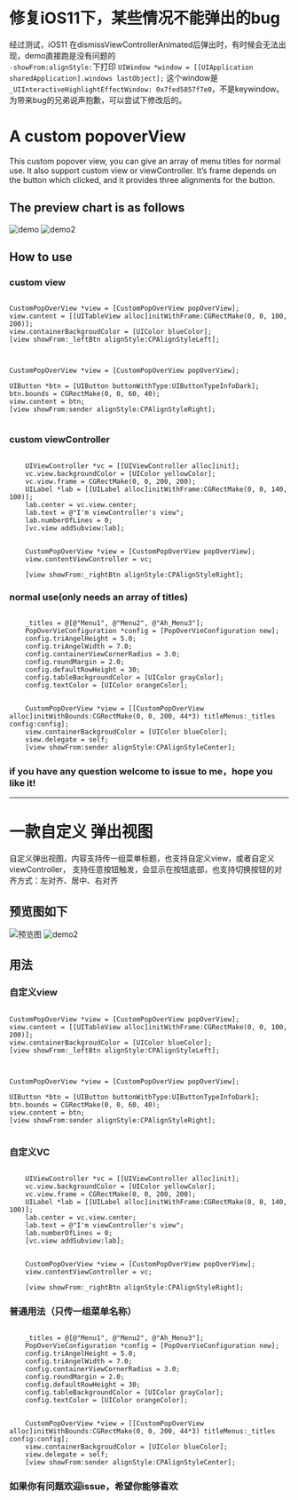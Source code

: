 # 修复iOS11下，某些情况不能弹出的bug

经过测试，iOS11 在dismissViewControllerAnimated后弹出时，有时候会无法出现，demo直接跑是没有问题的   
`-showFrom:alignStyle:`下打印
`UIWindow *window = [[UIApplication sharedApplication].windows lastObject];`
这个window是`_UIInteractiveHighlightEffectWindow: 0x7fed5857f7e0`，不是keywindow。
为带来bug的兄弟说声抱歉，可以尝试下修改后的。




# A custom popoverView

This custom popover view, you can give an array of menu titles for normal use. It also support custom view or viewController. It’s frame depends on the button which clicked, and it provides three alignments for the button.

## The preview chart is as follows
![demo](http://ww3.sinaimg.cn/mw690/72aba7efgw1f3ch00wwwxg20al0j3gqp.gif)
![demo2](http://ww2.sinaimg.cn/mw690/72aba7efgw1f3dcknlfphg20am0j3dm6.gif)

## How to use
### custom view
<pre><code>
CustomPopOverView *view = [CustomPopOverView popOverView];
view.content = [[UITableView alloc]initWithFrame:CGRectMake(0, 0, 100, 200)];
view.containerBackgroudColor = [UIColor blueColor];
[view showFrom:_leftBtn alignStyle:CPAlignStyleLeft];

</code></pre>

<pre><code>
CustomPopOverView *view = [CustomPopOverView popOverView];
    
UIButton *btn = [UIButton buttonWithType:UIButtonTypeInfoDark];
btn.bounds = CGRectMake(0, 0, 60, 40);
view.content = btn;    
[view showFrom:sender alignStyle:CPAlignStyleRight];

</code></pre>

### custom viewController
<pre><code>
	UIViewController *vc = [[UIViewController alloc]init];
    vc.view.backgroundColor = [UIColor yellowColor];
    vc.view.frame = CGRectMake(0, 0, 200, 200);
    UILabel *lab = [[UILabel alloc]initWithFrame:CGRectMake(0, 0, 140, 100)];
    lab.center = vc.view.center;
    lab.text = @"I'm viewController's view";
    lab.numberOfLines = 0;
    [vc.view addSubview:lab];
    

    CustomPopOverView *view = [CustomPopOverView popOverView];
    view.contentViewController = vc;
    
    [view showFrom:_rightBtn alignStyle:CPAlignStyleRight];
</code></pre>

### normal use(only needs an array of titles)
<pre><code>
	_titles = @[@"Menu1", @"Menu2", @"Ah_Menu3"];
	PopOverVieConfiguration *config = [PopOverVieConfiguration new];
    config.triAngelHeight = 5.0;
    config.triAngelWidth = 7.0;
    config.containerViewCornerRadius = 3.0;
    config.roundMargin = 2.0;
    config.defaultRowHeight = 30;
    config.tableBackgroundColor = [UIColor grayColor];
    config.textColor = [UIColor orangeColor];
	
	
	CustomPopOverView *view = [[CustomPopOverView alloc]initWithBounds:CGRectMake(0, 0, 200, 44*3) titleMenus:_titles config:config];
	view.containerBackgroudColor = [UIColor blueColor];
	view.delegate = self;
	[view showFrom:sender alignStyle:CPAlignStyleCenter];
</code></pre>

### if you have any question welcome to issue to me，hope you like it!

<hr>

# 一款自定义 弹出视图
自定义弹出视图，内容支持传一组菜单标题，也支持自定义view，或者自定义viewController， 支持任意按钮触发，会显示在按钮底部，也支持切换按钮的对齐方式：左对齐、居中、右对齐

## 预览图如下
![预览图](http://ww3.sinaimg.cn/mw690/72aba7efgw1f3ch00wwwxg20al0j3gqp.gif)
![demo2](http://ww2.sinaimg.cn/mw690/72aba7efgw1f3dcknlfphg20am0j3dm6.gif)

## 用法


### 自定义view
<pre><code>
CustomPopOverView *view = [CustomPopOverView popOverView];
view.content = [[UITableView alloc]initWithFrame:CGRectMake(0, 0, 100, 200)];
view.containerBackgroudColor = [UIColor blueColor];
[view showFrom:_leftBtn alignStyle:CPAlignStyleLeft];

</code></pre>

<pre><code>
CustomPopOverView *view = [CustomPopOverView popOverView];
    
UIButton *btn = [UIButton buttonWithType:UIButtonTypeInfoDark];
btn.bounds = CGRectMake(0, 0, 60, 40);
view.content = btn;    
[view showFrom:sender alignStyle:CPAlignStyleRight];

</code></pre>


### 自定义VC
<pre><code>
	UIViewController *vc = [[UIViewController alloc]init];
    vc.view.backgroundColor = [UIColor yellowColor];
    vc.view.frame = CGRectMake(0, 0, 200, 200);
    UILabel *lab = [[UILabel alloc]initWithFrame:CGRectMake(0, 0, 140, 100)];
    lab.center = vc.view.center;
    lab.text = @"I'm viewController's view";
    lab.numberOfLines = 0;
    [vc.view addSubview:lab];
    

    CustomPopOverView *view = [CustomPopOverView popOverView];
    view.contentViewController = vc;
    
    [view showFrom:_rightBtn alignStyle:CPAlignStyleRight];
</code></pre>


### 普通用法（只传一组菜单名称）
<pre><code>
	_titles = @[@"Menu1", @"Menu2", @"Ah_Menu3"];
	PopOverVieConfiguration *config = [PopOverVieConfiguration new];
    config.triAngelHeight = 5.0;
    config.triAngelWidth = 7.0;
    config.containerViewCornerRadius = 3.0;
    config.roundMargin = 2.0;
    config.defaultRowHeight = 30;
    config.tableBackgroundColor = [UIColor grayColor];
    config.textColor = [UIColor orangeColor];
	
	
	CustomPopOverView *view = [[CustomPopOverView alloc]initWithBounds:CGRectMake(0, 0, 200, 44*3) titleMenus:_titles config:config];
	view.containerBackgroudColor = [UIColor blueColor];
	view.delegate = self;
	[view showFrom:sender alignStyle:CPAlignStyleCenter];
</code></pre>

### 如果你有问题欢迎issue，希望你能够喜欢


